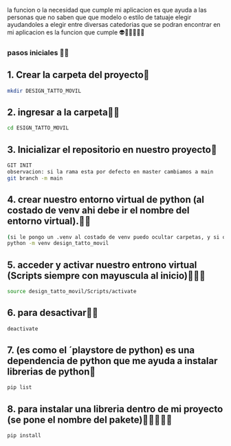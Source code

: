 la funcion o la necesidad que cumple mi aplicacion es que ayuda a las personas que no
saben que que modelo o estilo de tatuaje elegir ayudandoles a elegir entre diversas 
catedorias que se podran encontrar en mi aplicacion es la funcion que cumple 👽👻🐉🦈🐲👾

### pasos iniciales 👻👾

 ## 1. Crear la carpeta del proyecto👹
``` bash
mkdir DESIGN_TATTO_MOVIL
```
## 2. ingresar a la carpeta👾🐲
```bash
cd ESIGN_TATTO_MOVIL
```
## 3. Inicializar el repositorio en nuestro proyecto👺
```bash
GIT INIT 
observacion: si la rama esta por defecto en master cambiamos a main
git branch -m main
```
## 4. crear nuestro entorno virtual de python (al costado de venv ahi debe ir el nombre del entorno virtual).🦈🦈
```bash
(si le pongo un .venv al costado de venv puedo ocultar carpetas, y si quiero acceder cd ..)
python -m venv design_tatto_movil
```
## 5. acceder y activar nuestro entrono virtual (Scripts siempre con mayuscula al inicio)🐲🐲🐲
```bash
source design_tatto_movil/Scripts/activate
```
## 6. para desactivar🤖🤖
```bash
deactivate
```
## 7. (es como el ´playstore de python) es una dependencia de python que me ayuda a instalar librerias de python🐸
```bash
pip list
```
## 8. para instalar una libreria dentro de mi proyecto (se pone el nombre del pakete)🦖🦖🐉🐍🦭
```bash
pip install
```